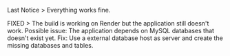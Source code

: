 Last Notice > Everything works fine.

FIXED > The build is working on Render but the application still doesn't work. Possible issue: The application depends on MySQL databases that doesn't exist yet. Fix: Use a external database host as server and create the missing databases and tables.
